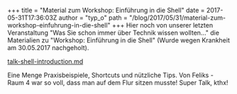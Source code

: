 +++
title = "Material zum Workshop: Einführung in die Shell"
date = 2017-05-31T17:36:03Z
author = "typ_o"
path = "/blog/2017/05/31/material-zum-workshop-einfuhrung-in-die-shell"
+++
Hier noch von unserer letzten Veranstaltung "Was Sie schon immer über
Technik wissen wollten..." die Materialien zu "Workshop: Einführung in
die Shell" (Wurde wegen Krankheit am 30.05.2017 nachgeholt).

[talk-shell-introduction.md](/media/talk-shell-introduction.md "talk-shell-introduction.md")

Eine Menge Praxisbeispiele, Shortcuts und nützliche Tips. Von Feliks -
Raum 4 war so voll, dass man auf dem Flur sitzen musste! Super Talk, kthx!
